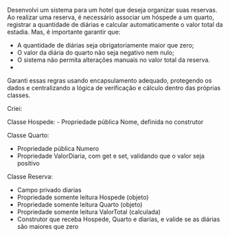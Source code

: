 Desenvolvi um sistema para um hotel que deseja organizar suas reservas. Ao realizar uma reserva, é necessário associar um hóspede a um quarto, registrar a quantidade de diárias e calcular automaticamente o valor total da estadia. Mas, é importante garantir que:

- A quantidade de diárias seja obrigatoriamente maior que zero;
- O valor da diária do quarto não seja negativo nem nulo;
- O sistema não permita alterações manuais no valor total da reserva.
- 
Garanti essas regras usando encapsulamento adequado, protegendo os dados e centralizando a lógica de verificação e cálculo dentro das próprias classes.

Criei:

Classe Hospede:
    - Propriedade pública Nome, definida no construtor

Classe Quarto:
   - Propriedade pública Numero
   - Propriedade ValorDiaria, com get e set, validando que o valor seja positivo

Classe Reserva:
  - Campo privado diarias
  - Propriedade somente leitura Hospede (objeto)
  - Propriedade somente leitura Quarto (objeto)
  - Propriedade somente leitura ValorTotal (calculada)
  - Construtor que receba Hospede, Quarto e diarias, e valide se as diárias são maiores que zero
